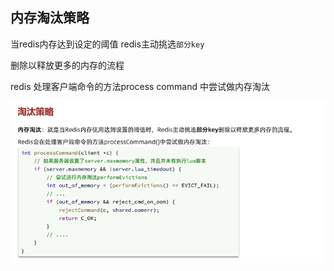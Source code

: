 内存淘汰策略
---

当redis内存达到设定的阈值 redis主动挑选`部分key`

删除以释放更多的内存的流程

redis 处理客户端命令的方法process command 中尝试做内存淘汰

![img_174.png](img_174.png)